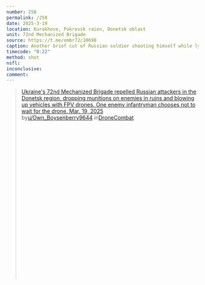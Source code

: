 ```yaml
---
number: 258
permalink: /258
date: 2025-3-19
location: Kurakhove, Pokrovsk raion, Donetsk oblast
unit: 72nd Mechanized Brigade
source: https://t.me/ombr72/10698
caption: Another brief cut of Russian soldier shooting himself while lying on the ground
timecode: "0:22"
method: shot
nsfl: 
inconclusive: 
comment: 
---
```

<blockquote class="reddit-embed-bq" style="height:500px" data-embed-height="586"><a href="https://www.reddit.com/r/DroneCombat/comments/1jf137b/ukraines_72nd_mechanized_brigade_repelled_russian/">Ukraine's 72nd Mechanized Brigade repelled Russian attackers in the Donetsk region, dropping munitions on enemies in ruins and blowing up vehicles with FPV drones. One enemy infantryman chooses not to wait for the drone. Mar. 19, 2025</a><br> by<a href="https://www.reddit.com/user/Own_Boysenberry9644/">u/Own_Boysenberry9644</a> in<a href="https://www.reddit.com/r/DroneCombat/">DroneCombat</a></blockquote><script async="" src="https://embed.reddit.com/widgets.js" charset="UTF-8"></script>